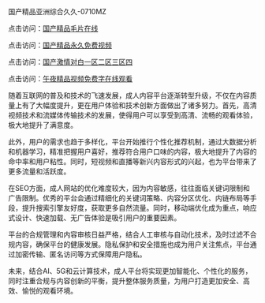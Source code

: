 国产精品亚洲综合久久-0710MZ

点击访问：<a href="https://heiliaoe8ajia.pages.dev">国产精品毛片在线</a>

点击访问：<a href="https://heiliaozj3tjd.pages.dev">国产精品永久免费视频</a>

点击访问：<a href="https://heiliaowzu4ur.pages.dev">国产激情对白一区二区三区四</a>

点击访问：<a href="https://heiliaoll4qsx.pages.dev">午夜精品视频免费字在线观看</a>

随着互联网的普及和技术的飞速发展，成人内容平台逐渐转型升级，不仅在内容质量上有了大幅度提升，更在用户体验和技术创新方面做出了诸多努力。首先，高清视频技术和流媒体传输技术的发展，使得用户可以享受到高清、流畅的观看体验，极大地提升了满意度。

此外，用户的需求也趋于多样化，平台开始推行个性化推荐机制，通过大数据分析和机器学习，精准把握用户喜好，推荐符合用户口味的内容，极大地提升了内容的命中率和用户粘性。同时，短视频和直播等新兴内容形式的兴起，也为平台带来了更多流量和活跃度。

在SEO方面，成人网站的优化难度较大，因为内容敏感，往往面临关键词限制和广告限制。优秀的平台会通过精细化的关键词策略、内容分区优化、内链布局等手段，提升搜索引擎友好度，获取更多自然流量。同时，移动端优化成为重点，响应式设计、快速加载、无广告体验是吸引用户的重要因素。

平台的合规管理和内容审核日益严格，结合人工审核与自动化技术，及时过滤不合规内容，确保平台的健康发展。隐私保护和安全措施也成为用户关注焦点，平台通过加密传输、匿名访问等方式保障用户隐私。

未来，结合AI、5G和云计算技术，成人平台将实现更加智能化、个性化的服务，同时注重合规与内容创新的平衡，提升整体服务质量，为用户打造更加安全、高效、愉悦的观看环境。

<span style="display:none;">[Canonical link]( ）</span>
